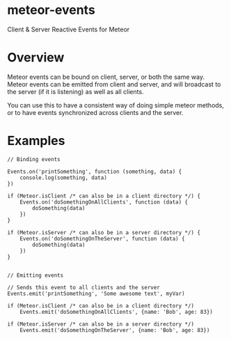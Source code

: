 # meteor-events
Client &amp; Server Reactive Events for Meteor

# Overview
Meteor events can be bound on client, server, or both the same way.
Meteor events can be emitted from client and server, and will broadcast to the server (if it is listening) as well as all clients.

You can use this to have a consistent way of doing simple meteor methods, or to have events synchronized across clients and the server.

# Examples
```
// Binding events

Events.on('printSomething', function (something, data) {
    console.log(something, data)
})

if (Meteor.isClient /* can also be in a client directory */) {
    Events.on('doSomethingOnAllClients', function (data) {
        doSomething(data)
    })
}

if (Meteor.isServer /* can also be in a server directory */) {
    Events.on('doSomethingOnTheServer', function (data) {
        doSomething(data)
    })
}


// Emitting events

// Sends this event to all clients and the server
Events.emit('printSomething', 'Some awesome text', myVar)

if (Meteor.isClient /* can also be in a client directory */)
    Events.emit('doSomethingOnAllClients', {name: 'Bob', age: 83})

if (Meteor.isServer /* can also be in a server directory */)
    Events.emit('doSomethingOnTheServer', {name: 'Bob', age: 83})
```
